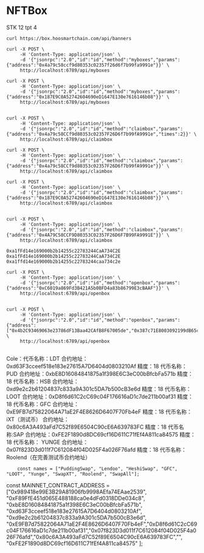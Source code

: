 

# NFTBox
STK    12
tpt  4



```
curl https://box.hoosmartchain.com/api/banners

```


```
curl -X POST \
     -H 'Content-Type: application/json' \
     -d '{"jsonrpc":"2.0","id":"id","method":"myboxes","params":{"address":"0x4a79c58ccf9d80353c02357f26d6f7b99fa9991e"}}' \
     http://localhost:6789/api/myboxes

curl -X POST \
     -H 'Content-Type: application/json' \
     -d '{"jsonrpc":"2.0","id":"id","method":"myboxes","params":{"address":"0x187E9C0A52742604690eD1647E130e7616146b08"}}' \
     http://localhost:6789/api/myboxes
```

```

curl -X POST \
     -H 'Content-Type: application/json' \
     -d '{"jsonrpc":"2.0","id":"id","method":"claimbox","params":{"address":"0x4a79c58CCf9d80353c02357F26D6f7b99fA9991e","times":2}}' \
     http://localhost:6789/api/claimbox

curl -X POST \
     -H 'Content-Type: application/json' \
     -d '{"jsonrpc":"2.0","id":"id","method":"claimbox","params":{"address":"0x4a79c58CCf9d80353c02357F26D6f7b99fA9991e"}}' \
     http://localhost:6789/api/claimbox

curl -X POST \
     -H 'Content-Type: application/json' \
     -d '{"jsonrpc":"2.0","id":"id","method":"claimbox","params":{"address":"0x187E9C0A52742604690eD1647E130e7616146b08"}}' \
     http://localhost:6789/api/claimbox


curl -X POST \
     -H 'Content-Type: application/json' \
     -d '{"jsonrpc":"2.0","id":"id","method":"claimbox","params":{"address":"0x4A79C58CCF9D80353C02357F26D6F7B99FA9991E"}}' \
     http://localhost:6789/api/claimbox

0xa1fFd14e169000b2b14255c22783244CaA734C2E
0xa1fFd14e169000b2b14255c22783244CaA734C2E
0xa1ffd14e169000b2b14255c22783244caa734c2e
```

```
curl -X POST \
     -H 'Content-Type: application/json' \
     -d '{"jsonrpc":"2.0","id":"id","method":"openbox","params":{"address":"0xC6019a869Fd3B421A5b0BFD4a83b86799E3cBAAF"}}' \
     http://localhost:6789/api/openbox


curl -X POST \
     -H 'Content-Type: application/json' \
     -d '{"jsonrpc":"2.0","id":"id","method":"openbox","params":{"address":["0x4b2C93469063e23786dF13Baa42CAfB8F67005de","0x387c71E8003092199dB65c6c3cbB2C36a9163E9A"]}}' \
     http://localhost:6789/api/openbox


```



Cole：代币名称：LDT
合约地址：0xd63F3cceef518e183e27615A7D6404d0803210Af
精度：18
代币名称：PUD
合约地址：0xbE8D16084841875a1f398E6C3eC00bBfcbFa571b
精度：18
代币名称：HSB
合约地址：0xd9e2c2b61204837c833a9A301c5DA7b500cB3e6d
精度：18
代币名称：LOOT
合约地址：0xD8f6d61C2cC69c04F176616aD1c7de211b00af31
精度：18
代币名称：GFC
合约地址：0xE9FB7d75822064A71aE2F4E8626D6407F70Fb4eF
精度：18
代币名称：iXT（测试币）
合约地址：0x80c6A3A493aFd7C52f89E6504C90cE6A639783FC
精度：18
代币名称:SAP
合约地址：0xFE2F1890d8DC69cf16D611C71fEf4A811ca84575
精度：18
代币名称： YUNGE
合约地址：0x07f823D3d011f7C612084f04D025F4a026F76afd
精度：18
代币名称：Roolend（在完善测试币合约地址）


        const names = ["PuddingSwap", "Lendoo", "HeshiSwap", "GFC", "LOOT", "Yunge", "SwapXT", "Roolend", "SwapAll"];

   const MAINNET_CONTRACT_ADDRESS = ["0x989418e99E3B29A81906fb9998AEfa74EAae2539", "0xF89FfE451d065E488188ca0e4dFd0318DDe034c8",
           "0xbE8D16084841875a1f398E6C3eC00bBfcbFa571b", "0xd63F3cceef518e183e27615A7D6404d0803210Af",
"0xd9e2c2b61204837c833a9A301c5DA7b500cB3e6d",
"0xE9FB7d75822064A71aE2F4E8626D6407F70Fb4eF","0xD8f6d61C2cC69c04F176616aD1c7de211b00af31","0x07f823D3d011f7C612084f04D025F4a026F76afd","0x80c6A3A493aFd7C52f89E6504C90cE6A639783FC","",
"0xFE2F1890d8DC69cf16D611C71fEf4A811ca84575"
        ];

